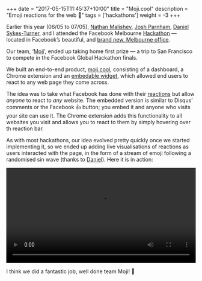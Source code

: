 +++
date = "2017-05-15T11:45:37+10:00"
title = "Moji.cool"
description = "Emoji reactions for the web 🎉"
tags = ['hackathons']
weight = -3
+++

Earlier this year (06/05 to 07/05), [Nathan Malishev](https://twitter.com/NathanMalishev), [Josh Parnham](https://twitter.com/joshparnham), [Daniel Sykes-Turner](https://twitter.com/dsykesturner), and I attended the Facebook Melbourne [Hackathon](https://facebook.com/hackathon) — located in Facebook’s beautiful, and [brand new, Melbourne office](https://twitter.com/search?f=images&vertical=default&q=%23fbmelhack17). 

Our team, ‘[Moji](https://moji.cool)’, ended up taking home first prize — a trip to San Francisco to compete in the Facebook Global Hackathon finals. 

We built an end-to-end product, [moji.cool](https://moji.cool/), consisting of a dashboard, a Chrome extension and an [embedable widget](https://demo.moji.cool/), which allowed end users to react to any web page they come across. 

The idea was to take what Facebook has done with their [reactions](https://newsroom.fb.com/news/2016/02/reactions-now-available-globally/) but allow _anyone_ to react to _any_ website. The embedded version is similar to Disqus’ comments or the Facebook 👍 button; you embed it and anyone who visits your site can use it. The Chrome extension adds this functionality to all websites you visit and allows you to react to them by simply hovering over th reaction bar.

As with most hackathons, our idea evolved pretty quickly once we started implementing it, so we ended up adding live visualisations of reactions as users interacted with the page, in the form of a stream of emoji following a randomised sin wave (thanks to [Daniel](https://twitter.com/dsykesturner)). Here it is in action:

<video controls width='100%' autoplay>
	<source src='http://hu.md/0DhAQ.mp4' type='video/mp4'>
	Your browser doesn't support the HTML5 video tag :(
</video>

I think we did a fantastic job, well done team Moji! 🎉
